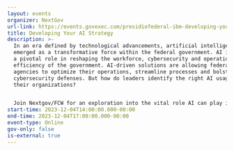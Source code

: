 ```yaml
---
layout: events
organizer: NextGov
url-link: https://events.govexec.com/presidiofederal-ibm-developing-your-ai-strategy/
title: Developing Your AI Strategy
description: >-
  In an era defined by technological advancements, artificial intelligence has
  emerged as a transformative force within the federal government. AI is playing
  a pivotal role in reshaping the workforce, cybersecurity and operational
  efficiency of the government. AI-driven solutions are allowing federal
  agencies to optimize their operations, streamline processes and bolster their
  cybersecurity defenses. But how do leaders identify the right AI usage for
  their organizations?


  Join Nextgov/FCW for an exploration into the vital role AI can play in federal government modernization — and how to develop an AI strategy. Moreover, learn industry best practices and how you can leverage AI from experts at Presidio Federal and IBM.
start-time: 2023-12-04T14:00:00.000-00:00
end-time: 2023-12-04T17:00:00.000-00:00
event-type: Online
gov-only: false
is-external: true
---
```

